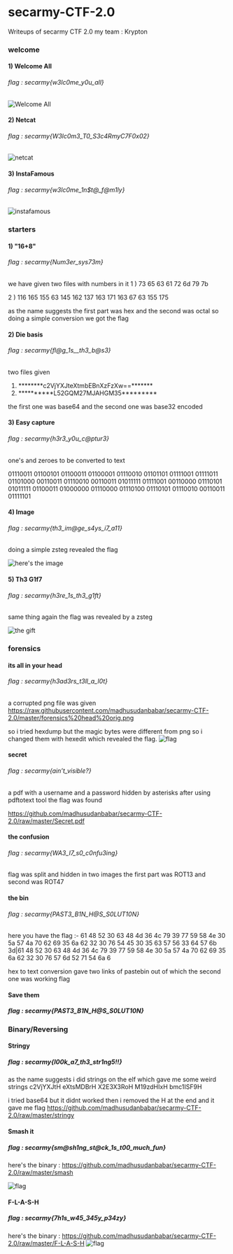 # secarmy-CTF-2.0
Writeups of secarmy CTF 2.0
my team : Krypton

### welcome 

#### 1) Welcome All
  ###### flag : secarmy{w3lc0me_y0u_all}

![Welcome All](https://raw.githubusercontent.com/madhusudanbabar/secarmy-CTF-2.0/master/welcome.png)

#### 2) Netcat 
  ###### flag : secarmy{W3lc0m3_T0_S3c4RmyC7F0x02}
  
  ![netcat](https://raw.githubusercontent.com/madhusudanbabar/secarmy-CTF-2.0/master/welcome%20nc.png)
  
 #### 3) InstaFamous
  ###### flag : secarmy{w3lc0me_1n$t@_f@m1ly}
  
  ![instafamous](https://raw.githubusercontent.com/madhusudanbabar/secarmy-CTF-2.0/master/Welcomeinstafamous.jpg)

### starters

#### 1) "16+8"
  ###### flag : secarmy{Num3er_sys73m}
  we have given two files with numbers in it 
  1 )  73 65 63 61 72 6d 79 7b 
 
  2 )  116 165 155 63 145 162 137 163 171 163 67 63 155 175 
  
  as the name suggests the first part was hex and the second was octal so doing a simple conversion we got the flag 
  
#### 2) Die basis 
  ###### flag : secarmy{fl@g_1s__th3_b@s3}
  two files given 
  1) \*\*\*\*\*\*\**c2VjYXJteXtmbEBnXzFzXw==\*\*\*\*\*\*\*
  2) \*\*\*\*\*\*\*\*\*\*L52GQM27MJAHGM35\*\*\*\*\*\*\*\*\*
  
  the first one was base64 and the second one was base32 encoded
  
#### 3) Easy capture
  ###### flag : secarmy{h3r3_y0u_c@ptur3}
  one's and zeroes to be converted to text 
  
  01110011 01100101 01100011 01100001 01110010 01101101 01111001 01111011 01101000 
  00110011 01110010 00110011 01011111 01111001 00110000 01110101 01011111 01100011 
  01000000 01110000 01110100 01110101 01110010 00110011 01111101
  
#### 4) Image
  ###### flag : secarmy{th3_im@ge_s4ys_i7_a11}
  
  doing a simple zsteg revealed the flag
  
 ![here's the image](https://raw.githubusercontent.com/madhusudanbabar/secarmy-CTF-2.0/master/Starters%20Image.png)
 
 
#### 5) Th3 G1f7
  ###### flag : secarmy{h3re_1s_th3_g1ft}
  
  same thing again the flag was revealed by a zsteg
  
  ![the gift](https://raw.githubusercontent.com/madhusudanbabar/secarmy-CTF-2.0/master/Starters%20the%20gift.png)
  
### forensics

#### its all in your head
  ###### flag : secarmy{h3ad3rs_t3ll_a_l0t}
  
  a corrupted png file was given
  https://raw.githubusercontent.com/madhusudanbabar/secarmy-CTF-2.0/master/forensics%20head%20orig.png
  
  so i tried hexdump but the magic bytes were different from png so i changed them with hexedit which revealed the flag.
  ![flag](https://raw.githubusercontent.com/madhusudanbabar/secarmy-CTF-2.0/master/forensics%20head%20flag.png)
  
#### secret
  ###### flag : secarmy{ain’t_visible?}
  
  a pdf with a username and a password hidden by asterisks
  after using pdftotext tool the flag was found
  
  https://github.com/madhusudanbabar/secarmy-CTF-2.0/raw/master/Secret.pdf
  
#### the confusion
  ###### flag : secarmy{WA3_I7_s0_c0nfu3ing}
  
  flag was split and hidden in two images
  the first part was ROT13 and second was ROT47
  
#### the bin
  ###### flag : secarmy{PAST3_B1N_H@S_S0LUT10N}
  
  
  here you  have the flag :- 61 48 52 30 63 48 4d 36 4c 79 39 77 59 58 4e 30 5a 57 4a 70 62 69 35 6a 62 32 30 76 54 45 30 35 63 57 56 33 64 57 6b 3d|61 48 52 30 63 48 4d 36 4c 79 39 77 59 58 4e 30 5a 57 4a 70 62 69 35 6a 62 32 30 76 57 6d 52 71 54 6a 6
  
  hex to text conversion gave two links of pastebin out of which the second one was working flag 
  
#### Save them 
  ##### flag : secarmy{PAST3_B1N_H@S_S0LUT10N}
  
  
### Binary/Reversing 
#### Stringy
  ##### flag : secarmy{l00k_a7_th3_str1ng5!!}
  
  as the name suggests i did strings on the elf which gave me some weird strings 
  c2VjYXJtH
eXtsMDBrH
X2E3X3RoH
M19zdHIxH
bmc1ISF9H

i tried base64 but it didnt worked then i removed the H at the end and it gave me flag
  https://github.com/madhusudanbabar/secarmy-CTF-2.0/raw/master/stringy
  
#### Smash it
  ##### flag : secarmy{sm@sh1ng_st@ck_1s_t00_much_fun}
  here's the binary : https://github.com/madhusudanbabar/secarmy-CTF-2.0/raw/master/smash
  
  ![flag ](https://raw.githubusercontent.com/madhusudanbabar/secarmy-CTF-2.0/master/binary%20smashit.png)
  
#### F-L-A-S-H
  ##### flag : secarmy{7h1s_w45_345y_p34zy}
  here's the binary : https://github.com/madhusudanbabar/secarmy-CTF-2.0/raw/master/F-L-A-S-H
  ![flag](https://raw.githubusercontent.com/madhusudanbabar/secarmy-CTF-2.0/master/binary%20flash%20flag.png)
  
  
